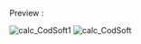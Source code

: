 

Preview :

![calc_CodSoft1](https://github.com/user-attachments/assets/c281a429-a2c9-452c-9666-b072dd1668a9)
![calc_CodSoft](https://github.com/user-attachments/assets/3826928e-0085-435e-a0a5-7b8e7bf20e9a)
